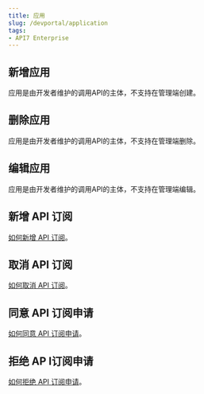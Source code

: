 ```yaml
---
title: 应用
slug: /devportal/application
tags:
- API7 Enterprise
---
```


## 新增应用

应用是由开发者维护的调用API的主体，不支持在管理端创建。

## 删除应用

应用是由开发者维护的调用API的主体，不支持在管理端删除。

## 编辑应用

应用是由开发者维护的调用API的主体，不支持在管理端编辑。

## 新增 API 订阅

[如何新增 API 订阅](https://docs.apiseven.com/enterprise/devportal/api#新增API订阅)。

## 取消 API 订阅

[如何取消 API 订阅](https://docs.apiseven.com/enterprise/devportal/api#取消API订阅)。

## 同意 API 订阅申请

[如何同意 API 订阅申请](https://docs.apiseven.com/enterprise/devportal/api#同意API订阅申请)。

## 拒绝 AP I订阅申请

[如何拒绝 API 订阅申请](https://docs.apiseven.com/enterprise/devportal/api#拒绝API订阅申请)。


